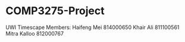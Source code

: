 # COMP3275-Project
UWI Timescape
Members:
Haifeng Mei 814000650
Khair Ali 811100561
Mitra Kalloo 812000767
